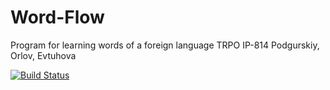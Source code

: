 # Word-Flow
Program for learning words of a foreign language
TRPO 
IP-814
Podgurskiy, Orlov, Evtuhova

[![Build Status](https://travis-ci.org/timowka0304/Word-Flow.svg?branch=master)](https://travis-ci.org/timowka0304/Word-Flow)
